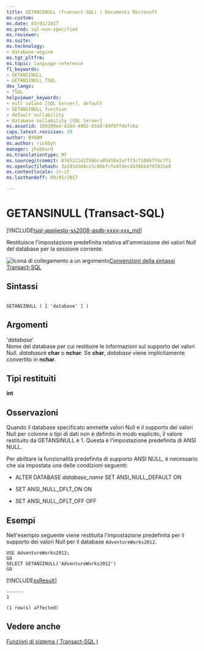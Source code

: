 ```yaml
---
title: GETANSINULL (Transact-SQL) | Documenti Microsoft
ms.custom: 
ms.date: 03/03/2017
ms.prod: sql-non-specified
ms.reviewer: 
ms.suite: 
ms.technology:
- database-engine
ms.tgt_pltfrm: 
ms.topic: language-reference
f1_keywords:
- GETANSINULL
- GETANSINULL_TSQL
dev_langs:
- TSQL
helpviewer_keywords:
- null values [SQL Server], default
- GETANSINULL function
- default nullability
- database nullability [SQL Server]
ms.assetid: 189399e4-428d-4902-b3a8-94f07fdefc6a
caps.latest.revision: 29
author: BYHAM
ms.author: rickbyh
manager: jhubbard
ms.translationtype: MT
ms.sourcegitcommit: 876522142756bca05416a1afff3cf10467f4c7f1
ms.openlocfilehash: 3a103d3d4cc1c66bfcfe47decd4366b47d7831e8
ms.contentlocale: it-it
ms.lasthandoff: 09/01/2017

---
```

# <a name="getansinull-transact-sql"></a>GETANSINULL (Transact-SQL)
[!INCLUDE[tsql-appliesto-ss2008-asdb-xxxx-xxx_md](../../includes/tsql-appliesto-ss2008-asdb-xxxx-xxx-md.md)]

  Restituisce l'impostazione predefinita relativa all'ammissione dei valori Null del database per la sessione corrente.  
  
 ![Icona di collegamento a un argomento](../../database-engine/configure-windows/media/topic-link.gif "Icona di collegamento a un argomento")[Convenzioni della sintassi Transact-SQL](../../t-sql/language-elements/transact-sql-syntax-conventions-transact-sql.md)  
  
## <a name="syntax"></a>Sintassi  
  
```  
  
GETANSINULL ( [ 'database' ] )  
```  
  
## <a name="arguments"></a>Argomenti  
 '*database*'  
 Nome del database per cui restituire le informazioni sul supporto dei valori Null. *database*è **char** o **nchar**. Se **char**, *database* viene implicitamente convertito in **nchar**.  
  
## <a name="return-types"></a>Tipi restituiti  
 **int**  
  
## <a name="remarks"></a>Osservazioni  
 Quando il database specificato ammette valori Null e il supporto dei valori Null per colonne o tipi di dati non è definito in modo esplicito, il valore restituito da GETANSINULL è 1. Questa è l'impostazione predefinita di ANSI NULL.  
  
 Per abilitare la funzionalità predefinita di supporto ANSI NULL, è necessario che sia impostata una delle condizioni seguenti:  
  
-   ALTER DATABASE *database_name* SET ANSI_NULL_DEFAULT ON  
  
-   SET ANSI_NULL_DFLT_ON ON  
  
-   SET ANSI_NULL_DFLT_OFF OFF  
  
## <a name="examples"></a>Esempi  
 Nell'esempio seguente viene restituita l'impostazione predefinita per il supporto dei valori Null per il database `AdventureWorks2012`.  
  
```  
USE AdventureWorks2012;  
GO  
SELECT GETANSINULL('AdventureWorks2012')  
GO  
```  
  
 [!INCLUDE[ssResult](../../includes/ssresult-md.md)]  
  
 ```
 ------  
1  

(1 row(s) affected)
 ```  
  
## <a name="see-also"></a>Vedere anche  
 [Funzioni di sistema &#40; Transact-SQL &#41;](../../relational-databases/system-functions/system-functions-for-transact-sql.md)  
  
  
